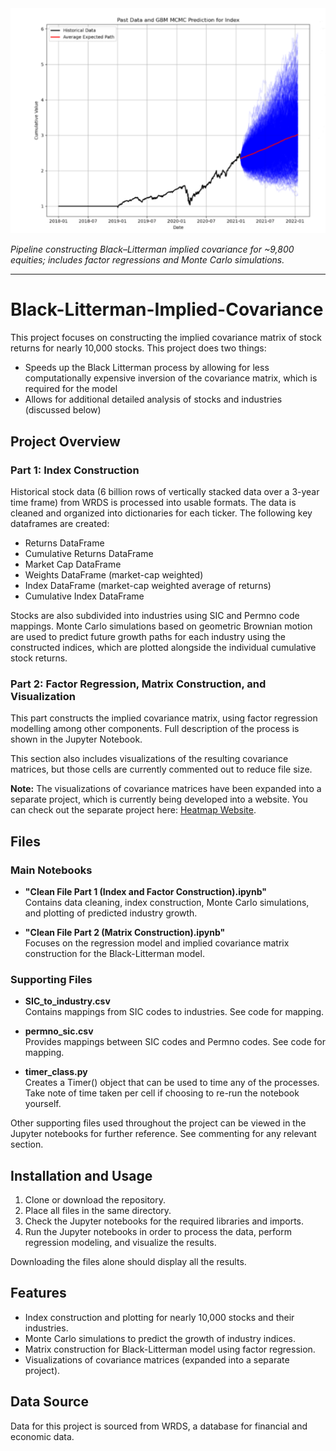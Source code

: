 <div align="center">
  <img src="hero.png" alt="Monte Carlo simulation of index returns" width="820">
</div>

*Pipeline constructing Black–Litterman implied covariance for ~9,800 equities; includes factor regressions and Monte Carlo simulations.*

---





# Black-Litterman-Implied-Covariance

This project focuses on constructing the implied covariance matrix of stock returns for nearly 10,000 stocks. This project does two things:
- Speeds up the Black Litterman process by allowing for less computationally expensive inversion of the covariance matrix, which is required for the model
- Allows for additional detailed analysis of stocks and industries (discussed below)

## Project Overview

### Part 1: Index Construction
Historical stock data (6 billion rows of vertically stacked data over a 3-year time frame) from WRDS is processed into usable formats. The data is cleaned and organized into dictionaries for each ticker. The following key dataframes are created:
- Returns DataFrame
- Cumulative Returns DataFrame
- Market Cap DataFrame
- Weights DataFrame (market-cap weighted)
- Index DataFrame (market-cap weighted average of returns)
- Cumulative Index DataFrame

Stocks are also subdivided into industries using SIC and Permno code mappings. Monte Carlo simulations based on geometric Brownian motion are used to predict future growth paths for each industry using the constructed indices, which are plotted alongside the individual cumulative stock returns.

### Part 2: Factor Regression, Matrix Construction, and Visualization
This part constructs the implied covariance matrix, using factor regression modelling among other components. Full description of the process is shown in the Jupyter Notebook. 

This section also includes visualizations of the resulting covariance matrices, but those cells are currently commented out to reduce file size. 

**Note:** The visualizations of covariance matrices have been expanded into a separate project, which is currently being developed into a website. You can check out the separate project here: [Heatmap Website](https://github.com/samueldecornez62/Heatmap-Website).

## Files

### Main Notebooks
- **"Clean File Part 1 (Index and Factor Construction).ipynb"**  
   Contains data cleaning, index construction, Monte Carlo simulations, and plotting of predicted industry growth.

- **"Clean File Part 2 (Matrix Construction).ipynb"**  
   Focuses on the regression model and implied covariance matrix construction for the Black-Litterman model.

### Supporting Files
- **SIC_to_industry.csv**  
   Contains mappings from SIC codes to industries. See code for mapping.

- **permno_sic.csv**  
   Provides mappings between SIC codes and Permno codes. See code for mapping. 

- **timer_class.py**  
   Creates a Timer() object that can be used to time any of the processes. Take note of time taken per cell if choosing to re-run the notebook yourself. 

Other supporting files used throughout the project can be viewed in the Jupyter notebooks for further reference. See commenting for any relevant section. 

## Installation and Usage

1. Clone or download the repository.
2. Place all files in the same directory.
3. Check the Jupyter notebooks for the required libraries and imports. 
4. Run the Jupyter notebooks in order to process the data, perform regression modeling, and visualize the results.

Downloading the files alone should display all the results.

## Features
- Index construction and plotting for nearly 10,000 stocks and their industries.
- Monte Carlo simulations to predict the growth of industry indices.
- Matrix construction for Black-Litterman model using factor regression.
- Visualizations of covariance matrices (expanded into a separate project).

## Data Source
Data for this project is sourced from WRDS, a database for financial and economic data.
